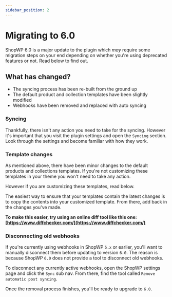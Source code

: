 ```yaml
---
sidebar_position: 2
---
```


# Migrating to 6.0

ShopWP 6.0 is a major update to the plugin which _may_ require some migration steps on your end depending on whether you're using deprecated features or not. Read below to find out.

## What has changed?

- The syncing process has been re-built from the ground up
- The default product and collection templates have been slightly modified
- Webhooks have been removed and replaced with auto syncing

### Syncing

Thankfully, there isn't any action you need to take for the syncing. However it's important that you visit the plugin settings and open the `Syncing` section. Look through the settings and become familiar with how they work.

### Template changes

As mentioned above, there have been minor changes to the default products and collections templates. If you're not customizing these templates in your theme you won't need to take any action.

However if you are customizing these templates, read below.

The easiest way to ensure that your templates contain the latest changes is to copy the contents into your customized template. From there, add back in the changes you've made.

**To make this easier, try using an online diff tool like this one: [https://www.diffchecker.com/](https://www.diffchecker.com/)**

### Disconnecting old webhooks

If you're currently using webhooks in ShopWP `5.x` or earlier, you'll want to manually disconnect them before updating to version `6.0`. The reason is because ShopWP `6.0` does not provide a tool to disconnect old webhooks.

To disconnect any currently active webhooks, open the ShopWP settings page and click the `Sync` sub nav. From there, find the tool called `Remove automatic post syncing`.

Once the removal process finishes, you'll be ready to upgrade to `6.0`.
